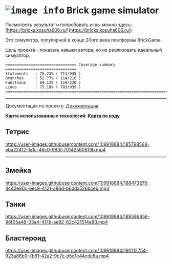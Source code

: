 # <kbd>![image info](https://bricks.kosuha606.ru/images/logo.jpg)</kbd> Brick game simulator



Посмотреть результат и попробовать игры можно здесь: [https://bricks.kosuha606.ru/](https://bricks.kosuha606.ru/)

Это симулятор, популярной в конце 20ого века платформы BrickGame.

Цель проекта - показать навыки автора, но не реализовать идеальный симулятор.

```text
=============================== Coverage summary ===============================
Statements   : 75.23% ( 711/945 )
Branches     : 52.77% ( 114/216 )
Functions    : 69.13% ( 159/230 )
Lines        : 75.18% ( 703/935 )
================================================================================
```

---

Документация по проекту:
[Документация](./docs/README.md)

**Карта использованных технологий: [Карта по коду](./docs/UsedTechsInCode.md)**

## Тетрис

https://user-images.githubusercontent.com/109918884/185798568-eba22412-1a1c-46c0-983f-70142560819b.mp4

---

## Змейка

https://user-images.githubusercontent.com/109918884/188473276-4c42e80c-eec9-4121-a86d-b6dda526bceb.mp4

## Танки

https://user-images.githubusercontent.com/109918884/189596456-96f05a48-03a4-417b-ae92-82c421514e83.mp4

## Бластероид

https://user-images.githubusercontent.com/109918884/190112754-923a86b0-7b61-42a2-9c7e-d5d1e44cde8a.mp4


